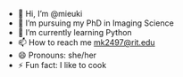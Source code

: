 - 👋 Hi, I’m @mieuki
- 👀 I’m pursuing my PhD in Imaging Science
- 🌱 I’m currently learning Python
- 📫 How to reach me mk2497@rit.edu
- 😄 Pronouns: she/her
- ⚡ Fun fact: I like to cook

<!---
mieuki/mieuki is a ✨ special ✨ repository because its `README.md` (this file) appears on your GitHub profile.
You can click the Preview link to take a look at your changes.
--->
